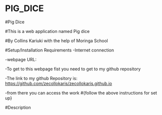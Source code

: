 # PIG_DICE
#Pig Dice

#This is a web application named Pig dice

#By Collins Kariuki with the help of Moringa School

#Setup/Installation Requirements
-Internet connection

-webpage URL:

-To get to this webpage fist you need to get to my github repository

-The link to my github Repository is: https://github.com/zecollokaris/zecollokaris.github.io

-from there you can access the work
#{follow the above instructions for set up}

#Description
